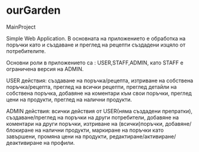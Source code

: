 # ourGarden
MainProject

Simple Web Application.
В основната на приложението е обработка на поръчки като и създаване и преглед на рецепти създадени изцяло от потребителите.

Основни роли в приложението са : USER,STAFF,ADMIN, като STAFF e ограничена версия на ADMIN.

USER действия: създаване на поръчка/рецепта, изтриване на собствена поръчка/рецепта,
преглед на всички рецепти, преглед детайли на собствена поръчка,
добавяне на коментари към свои поръчки, преглед цени на продукти, преглед на налични продукти.

ADMIN действия: всички действия от USER(няма създадени препратки),
създаване/преглед  на поръчки на други потребители,
добавяне на коментари на други поръчки, изтриване на (всички)поръчки,
добавяне/блокиране на налични продукти, маркиране на поръчки като завършени,
промяна цени на продукти, редактиране/активиране/деактивиране  на профили.
